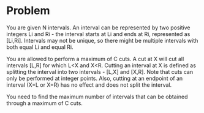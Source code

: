 # Problem

You are given N intervals. An interval can be represented by two positive integers Li and Ri - the interval starts at Li and ends at Ri, represented as [Li,Ri]. Intervals may not be unique, so there might be multiple intervals with both equal Li and equal Ri.

You are allowed to perform a maximum of C cuts. A cut at X will cut all intervals [L,R] for which L<X and X<R. Cutting an interval at X is defined as splitting the interval into two intervals - [L,X] and [X,R]. Note that cuts can only be performed at integer points. Also, cutting at an endpoint of an interval (X=L or X=R) has no effect and does not split the interval.

You need to find the maximum number of intervals that can be obtained through a maximum of C cuts.
